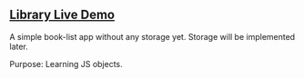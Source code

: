 ## **[Library Live Demo](https://engineman11.github.io/Library/)**

A simple book-list app without any storage yet. Storage will be implemented later.

Purpose: Learning JS objects.

